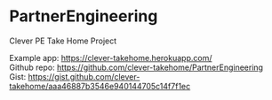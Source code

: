 # PartnerEngineering
Clever PE Take Home Project

Example app: https://clever-takehome.herokuapp.com/  
Github repo: https://github.com/clever-takehome/PartnerEngineering  
Gist: https://gist.github.com/clever-takehome/aaa46887b3546e940144705c14f7f1ec
